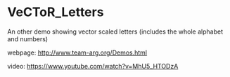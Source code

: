 # VeCToR_Letters
An other demo showing vector scaled letters (includes the whole alphabet and numbers)

webpage: http://www.team-arg.org/Demos.html

video: https://www.youtube.com/watch?v=MhU5_HTODzA
